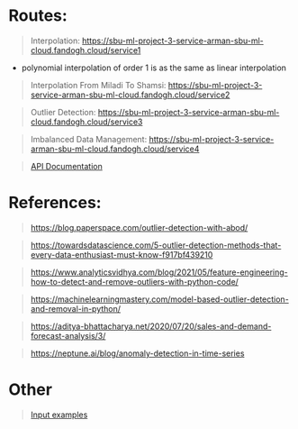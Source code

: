# Routes:

 > Interpolation: https://sbu-ml-project-3-service-arman-sbu-ml-cloud.fandogh.cloud/service1
   - polynomial interpolation of order 1 is as the same as linear interpolation
 
 > Interpolation From Miladi To Shamsi: https://sbu-ml-project-3-service-arman-sbu-ml-cloud.fandogh.cloud/service2
 
 > Outlier Detection: https://sbu-ml-project-3-service-arman-sbu-ml-cloud.fandogh.cloud/service3
 
 > Imbalanced Data Management: https://sbu-ml-project-3-service-arman-sbu-ml-cloud.fandogh.cloud/service4
 
 > [API Documentation](https://sbu-ml-project-3-service-arman-sbu-ml-cloud.fandogh.cloud/swagger)

# References:

 > https://blog.paperspace.com/outlier-detection-with-abod/
 
 > https://towardsdatascience.com/5-outlier-detection-methods-that-every-data-enthusiast-must-know-f917bf439210
 
 > https://www.analyticsvidhya.com/blog/2021/05/feature-engineering-how-to-detect-and-remove-outliers-with-python-code/
 
 > https://machinelearningmastery.com/model-based-outlier-detection-and-removal-in-python/
 
 > https://aditya-bhattacharya.net/2020/07/20/sales-and-demand-forecast-analysis/3/
 
 > https://neptune.ai/blog/anomaly-detection-in-time-series
 
# Other

 > [Input examples](https://github.com/WuedK/CS-SBU-MachineLearning-BSc-2022/tree/98222036/submits/98222036/project3/input_outputs)
